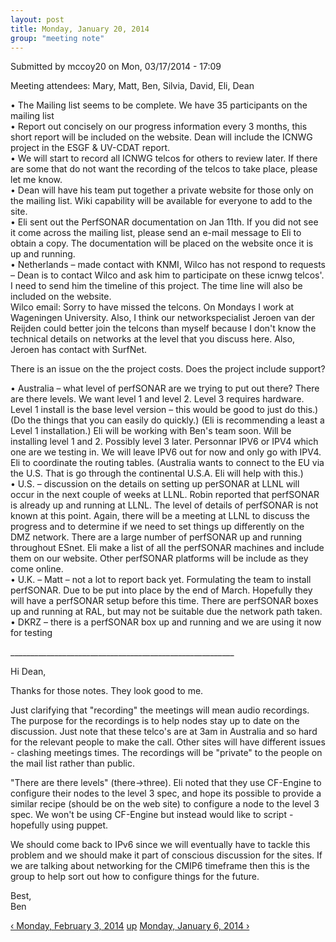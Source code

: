 ```yaml
---
layout: post
title: Monday, January 20, 2014 
group: "meeting note"
---
```


<div id="content" class="column">
    <div class="section">
        <a id="main-content"></a>
        <div class="region region-content">
            <div id="block-system-main" class="block block-system">
                <div class="content">
                    <div id="node-15" class="node node-book node-full clearfix" about="/content/monday-january-20-2014" typeof="sioc:Item foaf:Document">
                        <span property="dc:title" content="Monday, January 20, 2014" class="rdf-meta element-hidden"></span><span property="sioc:num_replies" content="0" datatype="xsd:integer" class="rdf-meta element-hidden"></span>
                        <div class="meta submitted">
                            <span property="dc:date dc:created" content="2014-03-17T17:09:14-07:00" datatype="xsd:dateTime" rel="sioc:has_creator">Submitted by <span class="username" xml:lang="" about="/user/3" typeof="sioc:UserAccount" property="foaf:name" datatype="">mccoy20</span> on Mon, 03/17/2014 - 17:09</span>    
                        </div>
                        <div class="content clearfix">
                            <div class="field field-name-body field-type-text-with-summary field-label-hidden">
                                <div class="field-items">
                                    <div class="field-item even" property="content:encoded">
                                        <p>Meeting attendees: Mary, Matt, Ben, Silvia, David, Eli, Dean</p>
                                        <p>•  The Mailing list seems to be complete. We have 35 participants on the mailing list<br>
                                            • Report out concisely on our progress information every 3 months, this short report will be included on the website. Dean will include the ICNWG project in the ESGF &amp; UV-CDAT report.<br>
                                            • We will start to record all ICNWG telcos for others to review later. If there are some that do not want the recording of the telcos to take place, please let me know.<br>
                                            • Dean will have his team put together a private website for those only on the mailing list. Wiki capability will be available for everyone to add to the site.<br>
                                            • Eli sent out the PerfSONAR documentation on Jan 11th. If you did not see it come across the mailing list, please send an e-mail message to Eli to obtain a copy. The documentation will be placed on the website once it is up and running.<br>
                                            • Netherlands – made contact with KNMI, Wilco has not respond to requests – Dean is to contact Wilco and ask him to participate on these icnwg telcos'. I need to send him the timeline of this project. The time line will also be included on the website.<br>
                                            Wilco email: Sorry to have missed the telcons. On Mondays I work at Wageningen University. Also, I think our networkspecialist Jeroen van der Reijden could better join the telcons than myself because I don't know the technical details on networks at the level that you discuss here. Also, Jeroen has contact with SurfNet.
                                        </p>
                                        <p>There is an issue on the the project costs. Does the project include support?</p>
                                        <p>•  Australia – what level of perfSONAR are we trying to put out there? There are there levels. We want level 1 and level 2. Level 3 requires hardware. Level 1 install is the base level version – this would be good to just do this.) (Do the things that you can easily do quickly.) (Eli is recommending a least a Level 1 installation.) Eli will be working with Ben's team soon. Will be installing level 1 and 2. Possibly level 3 later. Personnar IPV6 or IPV4 which one are we testing in. We will leave IPV6 out for now and only go with IPV4. Eli to coordinate the routing tables. (Australia wants to connect to the EU via the U.S. That is go through the continental U.S.A. Eli will help with this.)<br>
                                            • U.S. – discussion on the details on setting up perSONAR at LLNL will occur in the next couple of weeks at LLNL. Robin reported that perfSONAR is already up and running at LLNL. The level of details of perfSONAR is not known at this point. Again, there will be a meeting at LLNL to discuss the progress and to determine if we need to set things up differently on the DMZ network. There are a large number of perfSONAR up and running throughout ESnet. Eli make a list of all the perfSONAR machines and include them on our website. Other perfSONAR platforms will be include as they come online.<br>
                                            • U.K. – Matt – not a lot to report back yet. Formulating the team to install perfSONAR. Due to be put into place by the end of March. Hopefully they will have a perfSONAR setup before this time. There are perfSONAR boxes up and running at RAL, but may not be suitable due the network path taken.<br>
                                            • DKRZ – there is a perfSONAR box up and running and we are using it now for testing
                                        </p>
                                        <p>________________________________________________________</p>
                                        <p>Hi Dean,</p>
                                        <p>Thanks for those notes. They look good to me.</p>
                                        <p>Just clarifying that "recording" the meetings will mean audio recordings. The purpose for the recordings is to help nodes stay up to date on the discussion. Just note that these telco's are at 3am in Australia and so hard for the relevant people to make the call. Other sites will have different issues - clashing meetings times. The recordings will be "private" to the people on the mail list rather than public.</p>
                                        <p>"There are there levels" (there-&gt;three). Eli noted that they use CF-Engine to configure their nodes to the level 3 spec, and hope its possible to provide a similar recipe (should be on the web site) to configure a node to the level 3 spec. We won't be using CF-Engine but instead would like to script - hopefully using puppet.</p>
                                        <p>We should come back to IPv6 since we will eventually have to tackle this problem and we should make it part of conscious discussion for the sites. If we are talking about networking for the CMIP6 timeframe then this is the group to help sort out how to configure things for the future.</p>
                                        <p>Best,<br>
                                            Ben
                                        </p>
                                    </div>
                                </div>
                            </div>
                            <div id="book-navigation-14" class="book-navigation">
                                <div class="page-links clearfix">
                                    <a href="/content/monday-february-3-2014" class="page-previous" title="Go to previous page">‹ Monday, February 3, 2014</a>
                                    <a href="/content/meeting-notes" class="page-up" title="Go to parent page">up</a>
                                    <a href="/content/monday-january-6-2014" class="page-next" title="Go to next page">Monday, January 6, 2014 ›</a>
                                </div>
                            </div>
                        </div>
                    </div>
                </div>
            </div>
        </div>
    </div>
</div>